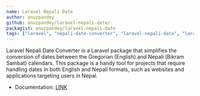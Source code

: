 ```yaml
---
name: Laravel Nepali Date
author: anuzpandey
github: anuzpandey/laravel-nepali-date/
packagist: anuzpandey/laravel-nepali-date
tags: ["laravel", "nepali-date-converter", "laravel-nepali-date", "laravel-ad-to-bs", "laravel-bs-to-ad"]
---
```


Laravel Nepali Date Converter is a Laravel package that simplifies the conversion of dates between the Gregorian (English) and Nepali (Bikram Sambat) calendars. This package is a handy tool for projects that require handling dates in both English and Nepali formats, such as websites and applications targeting users in Nepal.

- Documentation: [LINK](https://www.anuzpandey.com/packages-plugins/laravel-nepali-date)

